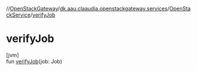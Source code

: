 //[OpenStackGateway](../../../index.md)/[dk.aau.claaudia.openstackgateway.services](../index.md)/[OpenStackService](index.md)/[verifyJob](verify-job.md)

# verifyJob

[jvm]\
fun [verifyJob](verify-job.md)(job: Job)
